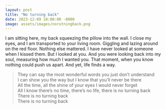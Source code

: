 ```yaml
---
layout: post
title: "No turning back"
date: 2023-12-09 10:00:00 -0000
image: assets/images/norutningback.png
---
```


I am sitting here, my back squeezing the pillow into the wall. I close my eyes, and I am transported to your living room. Giggling and lazing around on the red floor. Nothing else mattered. I have never looked at someone when I kissed them. But I looked at you. And you were looking back into my soul, measuring how much I wanted you. That moment, when you know nothing could push us apart. And yet, life finds a way.

> They can say the most wonderful words you just don’t understand <br/>
> I can show you the way but I know that you’ll never be there <br/>
> All the time, all the shine of your eyes I would never forget <br/>
> All I know there’s no time, there’s no life, there is no turning back <br/>
> There is no turning back <br/>
> There is no turning back <br/>